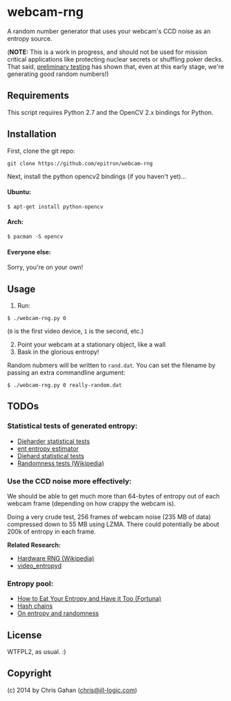 
# webcam-rng

A random number generator that uses your webcam's CCD noise as an entropy source.

(__NOTE:__ This is a work in progress, and should not be used for mission critical applications like protecting nuclear secrets or shuffling poker decks. That said, [preliminary testing](https://github.com/epitron/webcam-rng/tree/master/tests) has shown that, even at this early stage, we're generating good random numbers!)


## Requirements

This script requires Python 2.7 and the OpenCV 2.x bindings for Python.


## Installation

First, clone the git repo:

  ```git clone https://github.com/epitron/webcam-rng```

Next, install the python opencv2 bindings (if you haven't yet)...

#### Ubuntu:

  ```$ apt-get install python-opencv```

#### Arch:
  
  ```$ pacman -S opencv```

#### Everyone else:

Sorry, you're on your own!


## Usage

1. Run: 

  ```$ ./webcam-rng.py 0```

  (`0` is the first video device, `1` is the second, etc.)

2. Point your webcam at a stationary object, like a wall
3. Bask in the glorious entropy!


Random nubmers will be written to `rand.dat`. You can set the filename by passing an extra commandline argument:

  ```$ ./webcam-rng.py 0 really-random.dat```


## TODOs

### Statistical tests of generated entropy:

* [Dieharder statistical tests](http://www.phy.duke.edu/~rgb/General/dieharder.php)
* [ent entropy estimator](https://www.fourmilab.ch/random/)
* [Diehard statistical tests](https://en.wikipedia.org/wiki/Diehard_tests)
* [Randomness tests (Wikipedia)](https://en.wikipedia.org/wiki/Randomness_test)

### Use the CCD noise more effectively:

We should be able to get much more than 64-bytes of entropy out
of each webcam frame (depending on how crappy the webcam is).

Doing a very crude test, 256 frames of webcam noise (235 MB of data)
compressed down to 55 MB using LZMA. There could potentially be
about 200k of entropy in each frame.

__Related Research:__

* [Hardware RNG (Wikipedia)](https://en.wikipedia.org/wiki/Hardware_random_number_generator#Using_observed_events)
* [video_entropyd](http://www.vanheusden.com/ved/)
  
### Entropy pool:

* [How to Eat Your Entropy and Have it Too (Fortuna)](http://eprint.iacr.org/2014/167)
* [Hash chains](https://en.wikipedia.org/wiki/Hash_chain)
* [On entropy and randomness](http://lwn.net/Articles/261804/)

## License

  WTFPL2, as usual. :)

## Copyright

(c) 2014 by Chris Gahan (chris@ill-logic.com)
